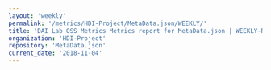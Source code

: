 ```yaml
---
layout: 'weekly'
permalink: '/metrics/HDI-Project/MetaData.json/WEEKLY/'
title: 'DAI Lab OSS Metrics Metrics report for MetaData.json | WEEKLY-REPORT-2018-11-04'
organization: 'HDI-Project'
repository: 'MetaData.json'
current_date: '2018-11-04'
---
```

